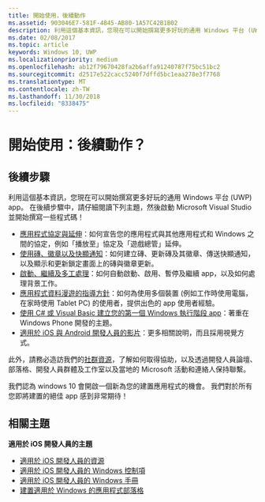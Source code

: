 ```yaml
---
title: 開始使用，後續動作
ms.assetid: 903046E7-581F-4845-AB80-1A57C42B1B02
description: 利用這個基本資訊，您現在可以開始撰寫更多好玩的通用 Windows 平台 (UWP) 應用程式。
ms.date: 02/08/2017
ms.topic: article
keywords: Windows 10, UWP
ms.localizationpriority: medium
ms.openlocfilehash: ab12f79670428fa2b6affa91240787f75bc51bc2
ms.sourcegitcommit: d2517e522cacc5240f7dffd5bc1eaa278e3f7768
ms.translationtype: MT
ms.contentlocale: zh-TW
ms.lasthandoff: 11/30/2018
ms.locfileid: "8338475"
---
```

# <a name="getting-started-what-next"></a>開始使用：後續動作？


## <a name="next-steps"></a>後續步驟

利用這個基本資訊，您現在可以開始撰寫更多好玩的通用 Windows 平台 (UWP) app。 在後續步驟中，請仔細閱讀下列主題，然後啟動 Microsoft Visual Studio 並開始撰寫一些程式碼！

-   [應用程式協定與延伸](https://msdn.microsoft.com/library/windows/apps/hh464906)：如何宣告您的應用程式與其他應用程式和 Windows 之間的協定，例如「播放至」協定及「遊戲總管」延伸。
-   [使用磚、徽章以及快顯通知](https://msdn.microsoft.com/library/windows/apps/xaml/hh868259)：如何建立磚、更新磚及其徽章、傳送快顯通知，以及顯示和更新鎖定畫面上的磚與徽章更新。
-   [啟動、繼續及多工處理](https://msdn.microsoft.com/library/windows/apps/hh770837)：如何自動啟動、啟用、暫停及繼續 app，以及如何處理背景工作。
-   [應用程式資料漫遊的指導方針](https://msdn.microsoft.com/library/windows/apps/hh465094)：如何為使用多個裝置 (例如工作時使用電腦，在家時使用 Tablet PC) 的使用者，提供出色的 app 使用者經驗。
-   [使用 C# 或 Visual Basic 建立您的第一個 Windows 執行階段 app](http://go.microsoft.com/fwlink/p/?LinkID=394138)：著重在 Windows Phone 開發的主題。
-   [適用於 iOS 與 Android 開發人員的影片](https://msdn.microsoft.com/library/windows/apps/dn393982)：更多相關說明，而且採用視覺方式。

此外，請務必造訪我們的[社群資源](https://developer.microsoft.com/en-us/windows/support)，了解如何取得協助，以及透過開發人員論壇、部落格、開發人員群體及工作室以及當地的 Microsoft 活動和連絡人保持聯繫。

我們認為 windows 10 會開啟一個新為您的建置應用程式的機會。 我們對於所有您即將建置的絕佳 app 感到非常期待！

## <a name="related-topics"></a>相關主題

**適用於 iOS 開發人員的主題**
* [適用於 iOS 開發人員的資源](https://msdn.microsoft.com/library/windows/apps/jj945493)
* [適用於 iOS 開發人員的 Windows 控制項](https://msdn.microsoft.com/library/windows/apps/dn263255)
* [適用於 iOS 開發人員的 Windows 手冊](https://msdn.microsoft.com/library/windows/apps/dn263256)
* [建置適用於 Windows 的應用程式部落格](https://blogs.windows.com/buildingapps/2016/01/27/visual-studio-walkthrough-for-ios-developers/)

